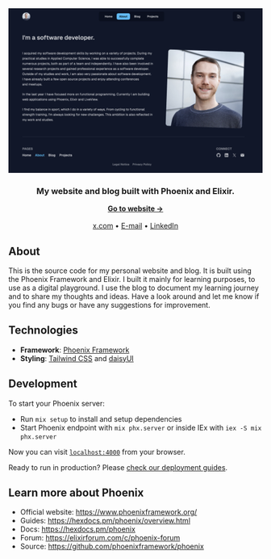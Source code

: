 <div align="center">
  <img src="./priv/static/images/website-snapshot.png" alt="Website snapshot">
</div>

<h3 align="center">My website and blog built with Phoenix and Elixir.</h3>

<div align="center">
  <a href="https://farens.me/"><strong>Go to website →</strong></a>
  <br />
  <br />
  <a href="https://x.com/flo_arens">x.com</a>
  •
  <a href="mailto:info@farens.me">E-mail</a>
  •
  <a href="https://linkedin.com/in/florian-arens">LinkedIn</a>
</div>

## About

This is the source code for my personal website and blog. It is built using the Phoenix Framework and Elixir. I built it mainly for learning purposes, to use as a digital playground. I use the blog to document my learning journey and to share my thoughts and ideas. Have a look around and let me know if you find any bugs or have any suggestions for improvement.

## Technologies

- **Framework**: [Phoenix Framework](https://phoenixframework.org/)
- **Styling**: [Tailwind CSS](https://tailwindcss.com/) and [daisyUI](https://daisyui.com/)

## Development

To start your Phoenix server:

* Run `mix setup` to install and setup dependencies
* Start Phoenix endpoint with `mix phx.server` or inside IEx with `iex -S mix phx.server`

Now you can visit [`localhost:4000`](http://localhost:4000) from your browser.

Ready to run in production? Please [check our deployment guides](https://hexdocs.pm/phoenix/deployment.html).

## Learn more about Phoenix

* Official website: https://www.phoenixframework.org/
* Guides: https://hexdocs.pm/phoenix/overview.html
* Docs: https://hexdocs.pm/phoenix
* Forum: https://elixirforum.com/c/phoenix-forum
* Source: https://github.com/phoenixframework/phoenix
